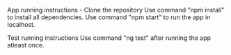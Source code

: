 App running instructions - 
Clone the repository
Use command "npm install" to install all dependencies.
Use command "npm start" to run the app in localhost.

Test running instructions
Use command "ng test" after running the app atleast once.